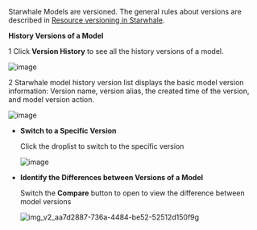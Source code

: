 Starwhale Models are versioned. The general rules about versions are described in [Resource versioning in Starwhale](../concepts/versioning.md).

**History Versions of a Model**

  1 Click **Version History** to see all the history versions of a model.

  ![image](https://user-images.githubusercontent.com/101299635/236391862-ef6b8905-e9e5-4781-b92c-43e276e7bf84.png)

  2 Starwhale model history version list displays the basic model version information: Version name, version alias, the created time of the version, and model version action.

  ![image](https://user-images.githubusercontent.com/101299635/236392797-b2582a8e-e1dc-46a1-8e63-5f263f9bac6d.png)

- **Switch to a Specific Version**

  Click the droplist to switch to the specific version

  ![image](https://user-images.githubusercontent.com/101299635/236405873-658fd8a6-2b3d-4c7a-922a-06af3eb74df8.png)

- **Identify the Differences between Versions of a Model**

   Switch the **Compare** button to open to view the difference between model versions

   ![img_v2_aa7d2887-736a-4484-be52-52512d150f9g](https://user-images.githubusercontent.com/101299635/236408520-6f165c5a-dd68-477b-a137-a005696c2d27.jpg)
